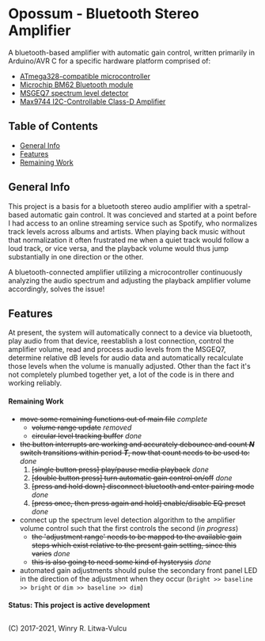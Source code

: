 # Opossum - Bluetooth Stereo Amplifier #
A bluetooth-based amplifier with automatic gain control, written primarily in Arduino/AVR C for a specific hardware platform comprised of:
  * [ATmega328-compatible microcontroller](https://www.microchip.com/wwwproducts/en/ATmega328)
  * [Microchip BM62 Bluetooth module](https://www.microchip.com/wwwproducts/en/BM62)
  * [MSGEQ7 spectrum level detector](https://www.sparkfun.com/datasheets/Components/General/MSGEQ7.pdf)
  * [Max9744 I2C-Controllable Class-D Amplifier](https://www.maximintegrated.com/en/products/analog/audio/MAX9744.html)



## Table of Contents ##
* [General Info](#general-info)
* [Features](#features)
* [Remaining Work](#remaining-work)

## General Info ##
This project is a basis for a bluetooth stereo audio amplifier with a spetral-based automatic gain control. It was concieved and started at a point before I had access to an online streaming service such as Spotify, who normalizes track levels across albums and artists. When playing back music without that normalization it often frustrated me when a quiet track would follow a loud track, or vice versa, and the playback volume would thus jump substantially in one direction or the other.

A bluetooth-connected amplifier utilizing a microcontroller continuously analyzing the audio spectrum and adjusting the playback amplifier volume accordingly, solves the issue!

## Features ##
At present, the system will automatically connect to a device via bluetooth, play audio from that device, reestablish a lost connection, control the amplifier volume, read and process audio levels from the MSGEQ7, determine relative dB levels for audio data and automatically recalculate those levels when the volume is manually adjusted. Other than the fact it's not completely plumbed together yet, a lot of the code is in there and working reliably.

#### Remaining Work ####
* ~~move some remaining functions out of main file~~ _complete_
  * ~~volume range update~~ _removed_
  * ~~circular level tracking buffer~~ _done_
* ~~the button interrupts are working and accurately debounce and count _**N**_ switch transitions within period _**T**_, now that count needs to be used to:~~ _done_
  1) ~~[single button press] play/pause media playback~~ _done_
  2) ~~[double button press] turn automatic gain control on/off~~ _done_
  3) ~~[press and hold down] disconnect bluetooth and enter pairing mode~~ _done_
  4) ~~[press once, then press again and hold] enable/disable EQ preset~~ _done_
* connect up the spectrum level detection algorithm to the amplifier volume control such that the first controls the second (_in progress_)
  * ~~the 'adjustment range' needs to be mapped to the available gain steps which exist relative to the present gain setting, since this varies~~ _done_
  * ~~this is also going to need some kind of hysterysis~~ _done_
* automated gain adjustments should pulse the secondary front panel LED in the direction of the adjustment when they occur (`bright >> baseline >> bright` or `dim >> baseline >> dim`)

#### Status: This project is active development ####

## ##
(C) 2017-2021, Winry R. Litwa-Vulcu

